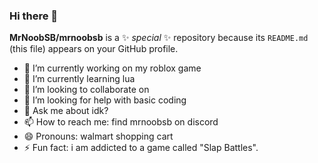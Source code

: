 ### Hi there 👋

**MrNoobSB/mrnoobsb** is a ✨ _special_ ✨ repository because its `README.md` (this file) appears on your GitHub profile.

- 🔭 I’m currently working on my roblox game
- 🌱 I’m currently learning lua
- 👯 I’m looking to collaborate on 
- 🤔 I’m looking for help with basic coding
- 💬 Ask me about idk?
- 📫 How to reach me: find mrnoobsb on discord
- 😄 Pronouns: walmart shopping cart
- ⚡ Fun fact: i am addicted to a game called "Slap Battles".
